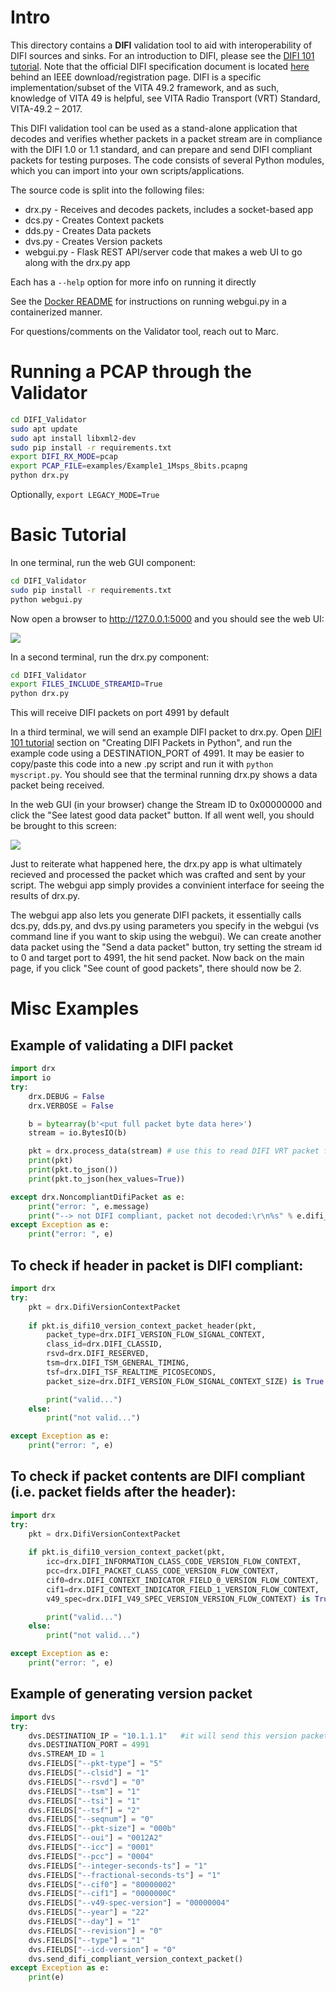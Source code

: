 # Intro

This directory contains a **DIFI** validation tool to aid with interoperability of DIFI sources and sinks.  For an introduction to DIFI, please see the [DIFI 101 tutorial](https://github.com/DIFI-Consortium/DIFI-Certification/blob/main/DIFI_101_Tutorial.md).  Note that the official DIFI specification document is located [here](https://dificonsortium.org/standards/) behind an IEEE download/registration page.  DIFI is a specific implementation/subset of the VITA 49.2 framework, and as such, knowledge of VITA 49 is helpful, see VITA Radio Transport (VRT) Standard, VITA-49.2 – 2017.

This DIFI validation tool can be used as a stand-alone application that decodes and verifies whether packets in a packet stream are in compliance with the DIFI 1.0 or 1.1 standard, and can prepare and send DIFI compliant packets for testing purposes. The code consists of several Python modules, which you can import into your own scripts/applications.

The source code is split into the following files:

- drx.py - Receives and decodes packets, includes a socket-based app
- dcs.py - Creates Context packets
- dds.py - Creates Data packets
- dvs.py - Creates Version packets
- webgui.py - Flask REST API/server code that makes a web UI to go along with the drx.py app

Each has a `--help` option for more info on running it directly

See the [Docker README](docker/README.md) for instructions on running webgui.py in a containerized manner.

For questions/comments on the Validator tool, reach out to Marc.

# Running a PCAP through the Validator

```bash
cd DIFI_Validator
sudo apt update
sudo apt install libxml2-dev
sudo pip install -r requirements.txt
export DIFI_RX_MODE=pcap
export PCAP_FILE=examples/Example1_1Msps_8bits.pcapng
python drx.py
```

Optionally, `export LEGACY_MODE=True`

# Basic Tutorial

In one terminal, run the web GUI component:

```bash
cd DIFI_Validator
sudo pip install -r requirements.txt
python webgui.py
```

Now open a browser to http://127.0.0.1:5000 and you should see the web UI:

![](../images/difi_validator.png)

In a second terminal, run the drx.py component:

```bash
cd DIFI_Validator
export FILES_INCLUDE_STREAMID=True
python drx.py
```

This will receive DIFI packets on port 4991 by default

In a third terminal, we will send an example DIFI packet to drx.py.  Open [DIFI 101 tutorial](../DIFI_101_Tutorial.md#Creating_DIFI_Packets_in_Python) section on "Creating DIFI Packets in Python", and run the example code using a DESTINATION_PORT of 4991.  It may be easier to copy/paste this code into a new .py script and run it with `python myscript.py`.  You should see that the terminal running drx.py shows a data packet being received.

In the web GUI (in your browser) change the Stream ID to 0x00000000 and click the "See latest good data packet" button.  If all went well, you should be brought to this screen:

![](../images/good_data_packet.png)

Just to reiterate what happened here, the drx.py app is what ultimately recieved and processed the packet which was crafted and sent by your script.  The webgui app simply provides a convinient interface for seeing the results of drx.py.

The webgui app also lets you generate DIFI packets, it essentially calls dcs.py, dds.py, and dvs.py using parameters you specify in the webgui (vs command line if you want to skip using the webgui).  We can create another data packet using the "Send a data packet" button, try setting the stream id to 0 and target port to 4991, the hit send packet.  Now back on the main page, if you click "See count of good packets", there should now be 2.

# Misc Examples

## Example of validating a DIFI packet

```Python
import drx
import io
try:
    drx.DEBUG = False
    drx.VERBOSE = False

    b = bytearray(b'<put full packet byte data here>')
    stream = io.BytesIO(b)

    pkt = drx.process_data(stream) # use this to read DIFI VRT packet from byte stream (can be any packet type)
    print(pkt)
    print(pkt.to_json())
    print(pkt.to_json(hex_values=True))

except drx.NoncompliantDifiPacket as e:
    print("error: ", e.message)
    print("--> not DIFI compliant, packet not decoded:\r\n%s" % e.difi_info.to_json())
except Exception as e:
    print("error: ", e)

```

## To check if header in packet is DIFI compliant:

```Python
import drx
try:
    pkt = drx.DifiVersionContextPacket
    
    if pkt.is_difi10_version_context_packet_header(pkt,
        packet_type=drx.DIFI_VERSION_FLOW_SIGNAL_CONTEXT,
        class_id=drx.DIFI_CLASSID,
        rsvd=drx.DIFI_RESERVED,
        tsm=drx.DIFI_TSM_GENERAL_TIMING,
        tsf=drx.DIFI_TSF_REALTIME_PICOSECONDS,
        packet_size=drx.DIFI_VERSION_FLOW_SIGNAL_CONTEXT_SIZE) is True:

        print("valid...")
    else:
        print("not valid...")

except Exception as e:
    print("error: ", e)
```

## To check if packet contents are DIFI compliant (i.e. packet fields after the header):
```Python
import drx
try:
    pkt = drx.DifiVersionContextPacket
    
    if pkt.is_difi10_version_context_packet(pkt,
        icc=drx.DIFI_INFORMATION_CLASS_CODE_VERSION_FLOW_CONTEXT,
        pcc=drx.DIFI_PACKET_CLASS_CODE_VERSION_FLOW_CONTEXT,
        cif0=drx.DIFI_CONTEXT_INDICATOR_FIELD_0_VERSION_FLOW_CONTEXT,
        cif1=drx.DIFI_CONTEXT_INDICATOR_FIELD_1_VERSION_FLOW_CONTEXT,
        v49_spec=drx.DIFI_V49_SPEC_VERSION_VERSION_FLOW_CONTEXT) is True:

        print("valid...")
    else:
        print("not valid...")

except Exception as e:
    print("error: ", e)
```

## Example of generating version packet

```Python
import dvs
try:
    dvs.DESTINATION_IP = "10.1.1.1"   #it will send this version packet to this destination server address
    dvs.DESTINATION_PORT = 4991
    dvs.STREAM_ID = 1
    dvs.FIELDS["--pkt-type"] = "5"
    dvs.FIELDS["--clsid"] = "1"
    dvs.FIELDS["--rsvd"] = "0"
    dvs.FIELDS["--tsm"] = "1"
    dvs.FIELDS["--tsi"] = "1"
    dvs.FIELDS["--tsf"] = "2"
    dvs.FIELDS["--seqnum"] = "0"
    dvs.FIELDS["--pkt-size"] = "000b"
    dvs.FIELDS["--oui"] = "0012A2"
    dvs.FIELDS["--icc"] = "0001"
    dvs.FIELDS["--pcc"] = "0004"
    dvs.FIELDS["--integer-seconds-ts"] = "1"
    dvs.FIELDS["--fractional-seconds-ts"] = "1"
    dvs.FIELDS["--cif0"] = "80000002"
    dvs.FIELDS["--cif1"] = "0000000C"
    dvs.FIELDS["--v49-spec-version"] = "00000004"
    dvs.FIELDS["--year"] = "22"
    dvs.FIELDS["--day"] = "1"
    dvs.FIELDS["--revision"] = "0"
    dvs.FIELDS["--type"] = "1"
    dvs.FIELDS["--icd-version"] = "0"
    dvs.send_difi_compliant_version_context_packet()
except Exception as e:
    print(e)

```